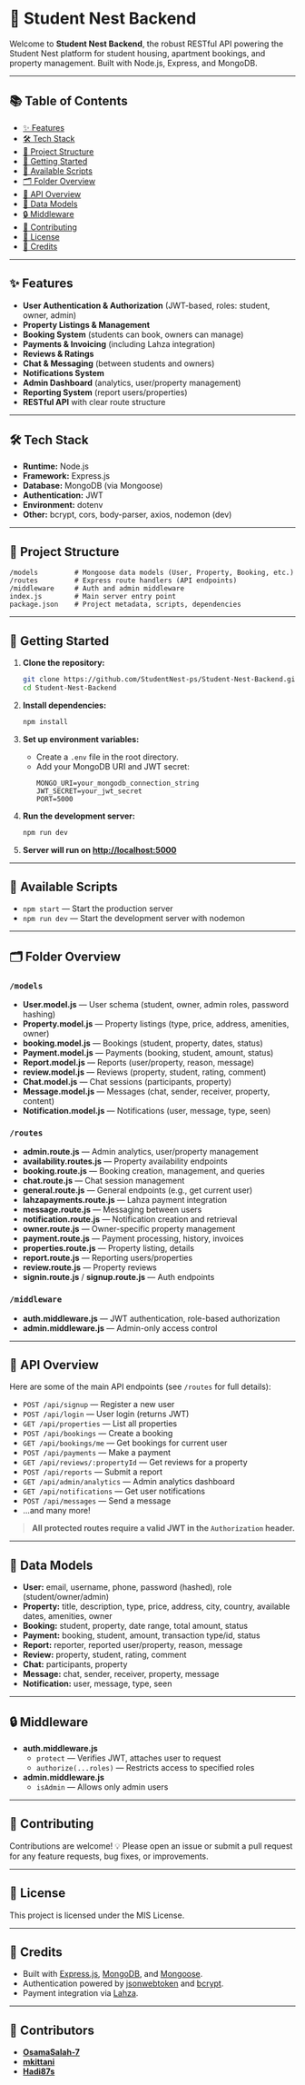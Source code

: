 # 🏡 Student Nest Backend

Welcome to **Student Nest Backend**, the robust RESTful API powering the Student Nest platform for student housing, apartment bookings, and property management. Built with Node.js, Express, and MongoDB.

---

## 📚 Table of Contents

- [✨ Features](#-features)
- [🛠️ Tech Stack](#️-tech-stack)
- [📁 Project Structure](#-project-structure)
- [🚀 Getting Started](#-getting-started)
- [📜 Available Scripts](#-available-scripts)
- [🗂️ Folder Overview](#️-folder-overview)
- [🔌 API Overview](#-api-overview)
- [🧩 Data Models](#-data-models)
- [🔒 Middleware](#-middleware)
- [🤝 Contributing](#-contributing)
- [📝 License](#-license)
- [🙌 Credits](#-credits)

---

## ✨ Features

- **User Authentication & Authorization** (JWT-based, roles: student, owner, admin)
- **Property Listings & Management**
- **Booking System** (students can book, owners can manage)
- **Payments & Invoicing** (including Lahza integration)
- **Reviews & Ratings**
- **Chat & Messaging** (between students and owners)
- **Notifications System**
- **Admin Dashboard** (analytics, user/property management)
- **Reporting System** (report users/properties)
- **RESTful API** with clear route structure

---

## 🛠️ Tech Stack

- **Runtime:** Node.js
- **Framework:** Express.js
- **Database:** MongoDB (via Mongoose)
- **Authentication:** JWT
- **Environment:** dotenv
- **Other:** bcrypt, cors, body-parser, axios, nodemon (dev)

---

## 📁 Project Structure

```
/models         # Mongoose data models (User, Property, Booking, etc.)
/routes         # Express route handlers (API endpoints)
/middleware     # Auth and admin middleware
index.js        # Main server entry point
package.json    # Project metadata, scripts, dependencies
```

---

## 🚀 Getting Started

1. **Clone the repository:**
   ```bash
   git clone https://github.com/StudentNest-ps/Student-Nest-Backend.git
   cd Student-Nest-Backend
   ```

2. **Install dependencies:**
   ```bash
   npm install
   ```

3. **Set up environment variables:**
   - Create a `.env` file in the root directory.
   - Add your MongoDB URI and JWT secret:
     ```
     MONGO_URI=your_mongodb_connection_string
     JWT_SECRET=your_jwt_secret
     PORT=5000
     ```

4. **Run the development server:**
   ```bash
   npm run dev
   ```

5. **Server will run on [http://localhost:5000](http://localhost:5000)**

---

## 📜 Available Scripts

- `npm start` — Start the production server
- `npm run dev` — Start the development server with nodemon

---

## 🗂️ Folder Overview

### `/models`
- **User.model.js** — User schema (student, owner, admin roles, password hashing)
- **Property.model.js** — Property listings (type, price, address, amenities, owner)
- **booking.model.js** — Bookings (student, property, dates, status)
- **Payment.model.js** — Payments (booking, student, amount, status)
- **Report.model.js** — Reports (user/property, reason, message)
- **review.model.js** — Reviews (property, student, rating, comment)
- **Chat.model.js** — Chat sessions (participants, property)
- **Message.model.js** — Messages (chat, sender, receiver, property, content)
- **Notification.model.js** — Notifications (user, message, type, seen)

### `/routes`
- **admin.route.js** — Admin analytics, user/property management
- **availability.routes.js** — Property availability endpoints
- **booking.route.js** — Booking creation, management, and queries
- **chat.route.js** — Chat session management
- **general.route.js** — General endpoints (e.g., get current user)
- **lahzapayments.route.js** — Lahza payment integration
- **message.route.js** — Messaging between users
- **notification.route.js** — Notification creation and retrieval
- **owner.route.js** — Owner-specific property management
- **payment.route.js** — Payment processing, history, invoices
- **properties.route.js** — Property listing, details
- **report.route.js** — Reporting users/properties
- **review.route.js** — Property reviews
- **signin.route.js** / **signup.route.js** — Auth endpoints

### `/middleware`
- **auth.middleware.js** — JWT authentication, role-based authorization
- **admin.middleware.js** — Admin-only access control

---

## 🔌 API Overview

Here are some of the main API endpoints (see `/routes` for full details):

- `POST /api/signup` — Register a new user
- `POST /api/login` — User login (returns JWT)
- `GET /api/properties` — List all properties
- `POST /api/bookings` — Create a booking
- `GET /api/bookings/me` — Get bookings for current user
- `POST /api/payments` — Make a payment
- `GET /api/reviews/:propertyId` — Get reviews for a property
- `POST /api/reports` — Submit a report
- `GET /api/admin/analytics` — Admin analytics dashboard
- `GET /api/notifications` — Get user notifications
- `POST /api/messages` — Send a message
- ...and many more!

> **All protected routes require a valid JWT in the `Authorization` header.**

---

## 🧩 Data Models

- **User:** email, username, phone, password (hashed), role (student/owner/admin)
- **Property:** title, description, type, price, address, city, country, available dates, amenities, owner
- **Booking:** student, property, date range, total amount, status
- **Payment:** booking, student, amount, transaction type/id, status
- **Report:** reporter, reported user/property, reason, message
- **Review:** property, student, rating, comment
- **Chat:** participants, property
- **Message:** chat, sender, receiver, property, message
- **Notification:** user, message, type, seen

---

## 🔒 Middleware

- **auth.middleware.js**
  - `protect` — Verifies JWT, attaches user to request
  - `authorize(...roles)` — Restricts access to specified roles
- **admin.middleware.js**
  - `isAdmin` — Allows only admin users

---

## 🤝 Contributing

Contributions are welcome! 💡 Please open an issue or submit a pull request for any feature requests, bug fixes, or improvements.

---

## 📝 License

This project is licensed under the MIS License.

---

## 🙌 Credits

- Built with [Express.js](https://expressjs.com/), [MongoDB](https://www.mongodb.com/), and [Mongoose](https://mongoosejs.com/).
- Authentication powered by [jsonwebtoken](https://github.com/auth0/node-jsonwebtoken) and [bcrypt](https://github.com/kelektiv/node.bcrypt.js).
- Payment integration via [Lahza](https://docs.lahza.io/).

---

## 👥 Contributors

- <a href="https://github.com/OsamaSalah-7" target="_blank"></a> [**OsamaSalah-7**](https://github.com/OsamaSalah-7)
- <a href="https://github.com/mkittani" target="_blank"></a> [**mkittani**](https://github.com/mkittani)
- <a href="https://github.com/Hadi87s" target="_blank"></a> [**Hadi87s**](https://github.com/Hadi87s)



